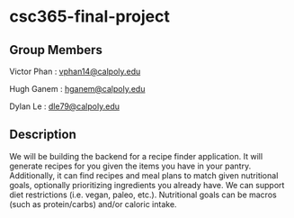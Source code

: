 # csc365-final-project

## Group Members

Victor Phan : vphan14@calpoly.edu

Hugh Ganem : hganem@calpoly.edu

Dylan Le : dle79@calpoly.edu

## Description

We will be building the backend for a recipe finder application. It will generate recipes for you given the items you have in your pantry. Additionally, it can find recipes and meal plans to match given nutritional goals, optionally prioritizing ingredients you already have. We can support diet restrictions (i.e. vegan, paleo, etc.). Nutritional goals can be macros (such as protein/carbs) and/or caloric intake.
